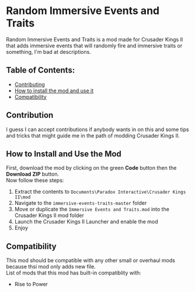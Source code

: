 # Random Immersive Events and Traits
Random Immersive Events and Traits is a mod made for Crusader Kings II that adds immersive events that will randomly fire and immersive traits or something, I'm bad at descriptions.  
## Table of Contents:
* [Contributing](#contribution)
* [How to install the mod and use it](how-to-install-and-use-the-mod)
* [Compatibility](#compatibility)

## Contribution
I guess I can accept contributions if anybody wants in on this and some tips and tricks that might guide me in the path of modding Crusader Kings II.

## How to Install and Use the Mod
First, download the mod by clicking on the green **Code** button then the **Download ZIP** button.  
Now follow these steps:
1. Extract the contents to `Documents\Paradox Interactive\Crusader Kings II\mod`
2. Navigate to the `immersive-events-traits-master` folder
3. Move or duplicate the `Immersive Events and Traits.mod` into the Crusader Kings II mod folder
4. Launch the Crusader Kings II Launcher and enable the mod
5. Enjoy

## Compatibility
This mod should be compatible with any other small or overhaul mods because thsi mod only adds new file.  
List of mods that this mod has built-in compatiblity with:
* Rise to Power
